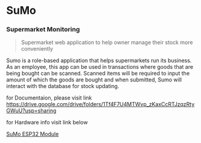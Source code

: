 # SuMo 

### Supermarket Monitoring
> Supermarket web application to help owner manage their stock more conveniently

Sumo is a role-based application that helps supermarkets run its business. As an employee, this app can be used in transactions where goods that are being bought can be scanned. Scanned items will be required to input the amount of which the goods are bought and when submitted, Sumo will interact with the database for stock updating. 

for Documentaion, please visit link https://drive.google.com/drive/folders/1Tf4F7U4MTWvp_zKaxCcRTJzqzRtyGWuU?usp=sharing

for Hardware info visit link below

[SuMo ESP32 Module](https://github.com/Stephen-Fongar/SuMo-Supermarket-Monitoring-System-/tree/master)

